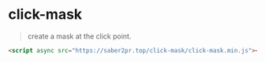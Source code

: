 # click-mask

> create a mask at the click point.

```html
<script async src="https://saber2pr.top/click-mask/click-mask.min.js"></script>
```
